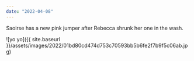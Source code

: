 ```yaml
---
date: "2022-04-08"
---
```


Saoirse has a new pink jumper after Rebecca shrunk her one in the wash.

![yo yo]({{ site.baseurl }}/assets/images/2022/01bd80cd474d753c70593bb5b6fe2f7b9f5c06ab.jpg)
